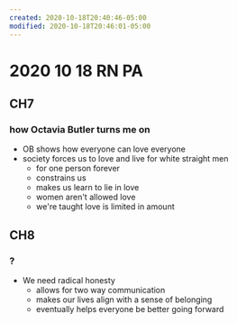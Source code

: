 ```yaml
---
created: 2020-10-18T20:40:46-05:00
modified: 2020-10-18T20:46:01-05:00
---
```


# 2020 10 18 RN PA

## CH7
### how Octavia Butler turns me on

- OB shows how everyone can love everyone
- society forces us to love and live for white straight men
  - for one person forever
  - constrains us
  - makes us learn to lie in love
  - women aren't allowed love
  - we're taught love is limited in amount
## CH8
### ?
- We need radical honesty
  - allows for two way communication
  - makes our lives align with a sense of belonging
  - eventually helps everyone be better going forward